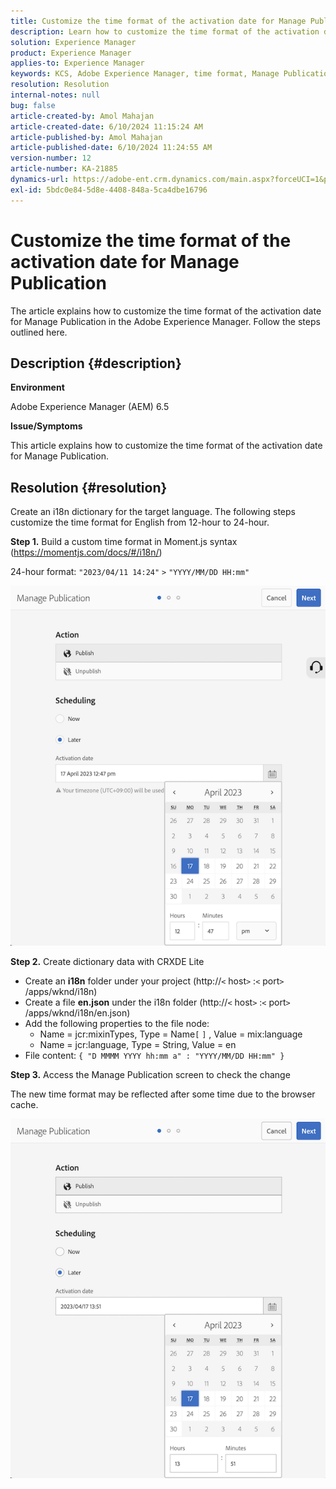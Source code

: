 ```yaml
---
title: Customize the time format of the activation date for Manage Publication
description: Learn how to customize the time format of the activation date for Manage Publication in Adobe Experience Manager.
solution: Experience Manager
product: Experience Manager
applies-to: Experience Manager
keywords: KCS, Adobe Experience Manager, time format, Manage Publication, AEM, customize, activation date
resolution: Resolution
internal-notes: null
bug: false
article-created-by: Amol Mahajan
article-created-date: 6/10/2024 11:15:24 AM
article-published-by: Amol Mahajan
article-published-date: 6/10/2024 11:24:55 AM
version-number: 12
article-number: KA-21885
dynamics-url: https://adobe-ent.crm.dynamics.com/main.aspx?forceUCI=1&pagetype=entityrecord&etn=knowledgearticle&id=1e8ab5b5-1a27-ef11-840b-000d3a372703
exl-id: 5bdc0e84-5d8e-4408-848a-5ca4dbe16796
---
```

# Customize the time format of the activation date for Manage Publication


The article explains how to customize the time format of the activation date for Manage Publication in the Adobe Experience Manager. Follow the steps outlined here.

## Description {#description}


<b>Environment</b>

Adobe Experience Manager (AEM) 6.5



<b>Issue/Symptoms</b>

This article explains how to customize the time format of the activation date for Manage Publication.


## Resolution {#resolution}


Create an i18n dictionary for the target language. The following steps customize the time format for English from 12-hour to 24-hour.

<b>Step 1.</b> Build a custom time format in Moment.js syntax (https://momentjs.com/docs/#/i18n/)

24-hour format: `"2023/04/11 14:24"` `>`  `"YYYY/MM/DD HH:mm"`

![](assets/d14c64e9-53de-ed11-a7c7-6045bd006268.png)

<b>Step 2.</b> Create dictionary data with CRXDE Lite

- Create an <b>i18n</b> folder under your project (http://`<` host`>` :`<` port`>` /apps/wknd/i18n)
- Create a file <b>en.json</b> under the i18n folder (http://`<` host`>` :`<` port`>` /apps/wknd/i18n/en.json)
- Add the following properties to the file node:
    - Name = jcr:mixinTypes, Type = Name`[` `]` , Value = mix:language
    - Name = jcr:language, Type = String, Value = en
- File content: `{ "D MMMM YYYY hh:mm a" : "YYYY/MM/DD HH:mm" }`


<b>Step 3.</b> Access the Manage Publication screen to check the change

The new time format may be reflected after some time due to the browser cache.

![](assets/25f363ef-53de-ed11-a7c7-6045bd006268.png)
